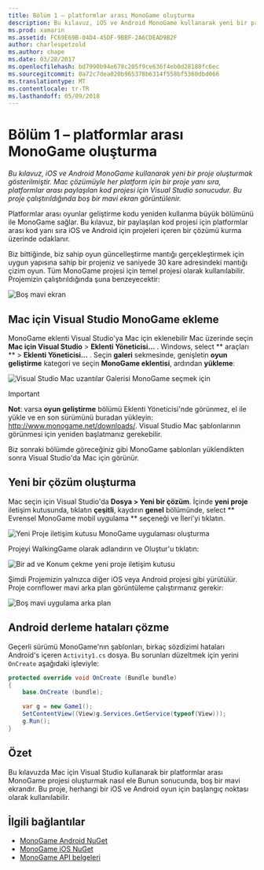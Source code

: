 ```yaml
---
title: Bölüm 1 – platformlar arası MonoGame oluşturma
description: Bu kılavuz, iOS ve Android MonoGame kullanarak yeni bir proje oluşturmak gösterilmiştir. Mac çözümüyle her platform için bir proje yanı sıra, platformlar arası paylaşılan kod projesi için Visual Studio sonucudur. Bu proje çalıştırıldığında boş bir mavi ekran görüntülenir.
ms.prod: xamarin
ms.assetid: FC69E69B-04D4-45DF-9BBF-2A6CDEAD9B2F
author: charlespetzold
ms.author: chape
ms.date: 03/28/2017
ms.openlocfilehash: bd7990b94e678c205f9ce636f4eb0d28180fc6ec
ms.sourcegitcommit: 0a72c7dea020b965378b6314f558bf5360dbd066
ms.translationtype: MT
ms.contentlocale: tr-TR
ms.lasthandoff: 05/09/2018
---
```

# <a name="part-1--creating-a-cross-platform-monogame"></a>Bölüm 1 – platformlar arası MonoGame oluşturma

_Bu kılavuz, iOS ve Android MonoGame kullanarak yeni bir proje oluşturmak gösterilmiştir. Mac çözümüyle her platform için bir proje yanı sıra, platformlar arası paylaşılan kod projesi için Visual Studio sonucudur. Bu proje çalıştırıldığında boş bir mavi ekran görüntülenir._

Platformlar arası oyunlar geliştirme kodu yeniden kullanma büyük bölümünü ile MonoGame sağlar. Bu kılavuz, bir paylaşılan kod projesi için platformlar arası kod yanı sıra iOS ve Android için projeleri içeren bir çözümü kurma üzerinde odaklanır.

Biz bittiğinde, biz sahip oyun güncelleştirme mantığı gerçekleştirmek için uygun yapısına sahip bir projeniz ve saniyede 30 kare adresindeki mantığı çizim oyun. Tüm MonoGame projesi için temel projesi olarak kullanılabilir. Projemizin çalıştırıldığında şuna benzeyecektir:

![Boş mavi ekran](part1-images/image1.png)

## <a name="adding-monogame-to-visual-studio-for-mac"></a>Mac için Visual Studio MonoGame ekleme

MonoGame eklenti Visual Studio'ya Mac için eklenebilir Mac üzerinde seçin **Mac için Visual Studio** > **Eklenti Yöneticisi...**  . Windows, select ** araçları ** > **Eklenti Yöneticisi...**  . Seçin **galeri** sekmesinde, genişletin **oyun geliştirme** kategori ve seçin **MonoGame eklentisi**, ardından **yükleme**:

![Visual Studio Mac uzantılar Galerisi MonoGame seçmek için](part1-images/image2.png)

> [!IMPORTANT]
> **Not**: varsa **oyun geliştirme** bölümü Eklenti Yöneticisi'nde görünmez, el ile yükle ve en son sürümünü buradan yükleyin: http://www.monogame.net/downloads/. Visual Studio Mac şablonlarının görünmesi için yeniden başlatmanız gerekebilir.

Biz sonraki bölümde göreceğiniz gibi MonoGame şablonları yüklendikten sonra Visual Studio'da Mac için görünür.

## <a name="creating-a-new-solution"></a>Yeni bir çözüm oluşturma

Mac seçin için Visual Studio'da **Dosya > Yeni bir çözüm**. İçinde **yeni proje** iletişim kutusunda, tıklatın **çeşitli**, kaydırın **genel** bölümünde, select ** Evrensel MonoGame mobil uygulama ** seçeneği ve İleri'yi tıklatın.

![Yeni Proje iletişim kutusu MonoGame uygulaması oluşturma](part1-images/image3.png)

Projeyi WalkingGame olarak adlandırın ve Oluştur'u tıklatın:

![Bir ad ve Konum çekme yeni proje iletişim kutusu](part1-images/image4.png)

Şimdi Projemizin yalnızca diğer iOS veya Android projesi gibi yürütülür. Proje cornflower mavi arka plan görüntüleme çalıştırmanız gerekir:

![Boş mavi uygulama arka plan](part1-images/image5.png)

## <a name="fixing-android-compile-errors"></a>Android derleme hataları çözme

Geçerli sürümü MonoGame'nın şablonları, birkaç sözdizimi hataları Android's içeren `Activity1.cs` dosya. Bu sorunları düzeltmek için yerini `OnCreate` aşağıdaki işleviyle:

```csharp
protected override void OnCreate (Bundle bundle)
{
    base.OnCreate (bundle);

    var g = new Game1();
    SetContentView((View)g.Services.GetService(typeof(View)));
    g.Run();
}
```

## <a name="summary"></a>Özet

Bu kılavuzda Mac için Visual Studio kullanarak bir platformlar arası MonoGame projesi oluşturmak nasıl ele Bunun sonucunda, boş bir mavi ekrandır. Bu proje, herhangi bir iOS ve Android oyun için başlangıç noktası olarak kullanılabilir.

## <a name="related-links"></a>İlgili bağlantılar

- [MonoGame Android NuGet](https://www.nuget.org/packages/MonoGame.Framework.Android/)
- [MonoGame iOS NuGet](https://www.nuget.org/packages/MonoGame.Framework.iOS/)
- [MonoGame API belgeleri](http://www.monogame.net/documentation/?page=main)
